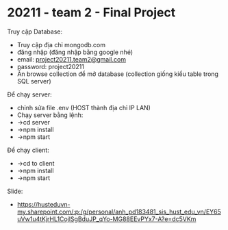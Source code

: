 # 20211 - team 2 - Final Project

Truy cập Database:
- Truy cập địa chỉ mongodb.com
- đăng nhập (đăng nhập bằng google nhé) 
- email: project20211.team2@gmail.com  
- password: project20211
- Ấn browse collection để mở database (collection giống kiểu table trong SQL server)

Để chạy server:
- chỉnh sửa file .env (HOST thành địa chỉ IP LAN)
- Chạy server bằng lệnh:
- ->cd server
- ->npm install
- ->npm start

Để chạy client:
- ->cd to client
- ->npm install
- ->npm start

Slide: 
- https://husteduvn-my.sharepoint.com/:p:/g/personal/anh_pd183481_sis_hust_edu_vn/EY65uVw1u4tKjrHL1CojlSgBduJP_qYo-MG88EEvPYx7-A?e=dc5VKm
